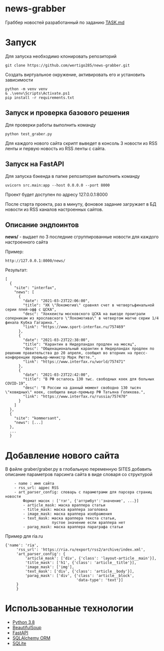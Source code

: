 # news-grabber
Граббер новостей разработанный по заданию [TASK.md](https://github.com/wertigo285/news-grabber/blob/main/TASK.md)

# Запуск

Для запуска необходимо клонировать репозиторий
```
git clone https://github.com/wertigo285/news-grabber.git
```
Создать виртуальное окружение, активировать его и установить зависимости
```
python -m venv venv
& .\venv\Scripts\Activate.ps1
pip install -r requirements.txt
```
## Запуск и проверка базового решения

Для проверки работы выполнить команду
```
python test_graber.py
```
Для каждого нового сайта скрипт выведет в консоль 3 новости из RSS ленты и первую новость из RSS ленты с сайта.

## Запуск на FastAPI

Для запуска бэкенда в папке репозитория выполнить команду
```
uvicorn src.main:app --host 0.0.0.0 --port 8000
```
Проект будет доступен по адресу 127.0.0.1:8000

После старта проекта, раз в минуту, фоновое задание загружает в БД новости из RSS каналов настроенных сайтов.


## Описание эндпоинтов

**news/** - выдает по 3 последние сгруппированные новости для каждого настроенного сайта

Пример:
```
http://127.0.0.1:8000/news/
```
Результат:
```
[
  {
    "site": "interfax",
    "news": [
      {
        "date": "2021-03-23T22:06:00",
        "title": "ХК \"Локомотив\" сравнял счет в четвертьфинальной серии плей-офф с ЦСКА",
        "desc": "Хоккеисты московского ЦСКА на выезде проиграли соперникам из ярославского \"Локомотива\" в четвертом матче серии 1/4 финала Кубка Гагарина.",
        "link": "https://www.sport-interfax.ru/757469"
      },
      {
        "date": "2021-03-23T22:38:00",
        "title": "Карантин в Нидерландах продлен на месяц",
        "desc": "Общенациональный карантин в Нидерландах продлен по решению правительства до 20 апреля, сообщил во вторник на пресс-конференции премьер-министр Марк Рютте.",
        "link": "https://www.interfax.ru/world/757471"
      },
      {
        "date": "2021-03-23T22:42:00",
        "title": "В РФ осталось 130 тыс. свободных коек для больных COVID-19",
        "desc": "В России на данный момент свободно 130 тысяч \"ковидных\" коек, сообщила вице-премьер РФ Татьяна Голикова.",
        "link": "https://www.interfax.ru/russia/757470"
      }
    ]
  },
  {
    "site": "kommersant",
    "news": [...]
  },
  ...
  }
```



# Добавление нового сайта
В файле graber/graber.py в глобальную переменную SITES добавить описание параметров парсинга сайта в виде словаря со структурой
```
    - name : имя сайта
    - rss_url: адрес RSS
    - art_parser_config: словарь с параметрами для парсера страниц новости
        Формат масок : ['тэг', {'аттрибут':'значение', ...}]
        - article_mask: маска враппера статьи
        - title_mask: маска враппера заголовка
        - image_mask: маска враппера изображения
        - text_mask: маска враппера текста статьи,
                     пустое значение если враппера нет
        - parag_mask: маска враппера параграфа статьи
```

Пример для ria.ru
```
{'name': 'ria',
     'rss_url': 'https://ria.ru/export/rss2/archive/index.xml',
     'art_parser_config': {
         'article_mask': ['div', {'class': 'layout-article__main'}],
         'title_mask': ['h1', {'class': 'article__title'}],
         'image_mask': ['img'],
         'text_mask': ['div', {'class': 'article__body'}],
         'parag_mask': ['div', {'class': 'article__block',
                                'data-type': 'text'}]
     }
     }
```

# Использованные технологии

* [Python 3.8](https://www.python.org/)
* [BeautifulSoup](https://www.crummy.com/software/BeautifulSoup/bs4/doc/)
* [FastAPI](https://fastapi.tiangolo.com/)
* [SQLAlchemy ORM](https://www.sqlalchemy.org/)
* [SQLite](https://www.sqlite.org/)

